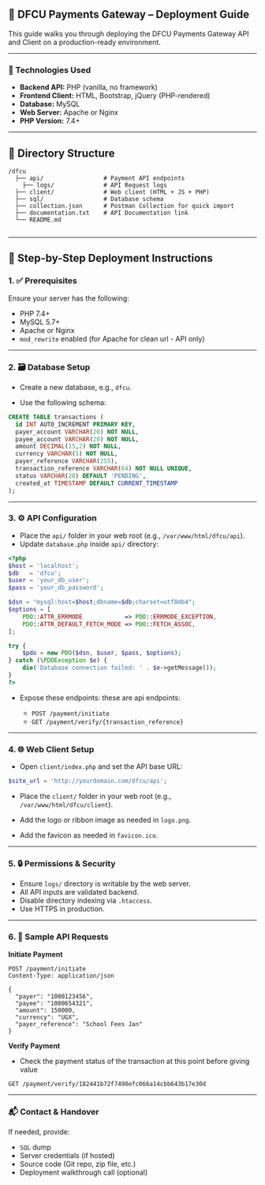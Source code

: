 ## 🏦 DFCU Payments Gateway – Deployment Guide

This guide walks you through deploying the DFCU Payments Gateway API and Client on a production-ready environment.

---

### 🚀 Technologies Used

- **Backend API:** PHP (vanilla, no framework)
- **Frontend Client:** HTML, Bootstrap, jQuery (PHP-rendered)
- **Database:** MySQL
- **Web Server:** Apache or Nginx
- **PHP Version:** 7.4+

---

## 📁 Directory Structure

```
/dfcu
  ├── api/                 # Payment API endpoints
    ├── logs/              # API Request logs
  ├── client/              # Web client (HTML + JS + PHP)
  ├── sql/                 # Database schema
  ├── collection.json      # Postman Collection for quick import
  ├── documentation.txt    # API Documentation link
  └── README.md
  
```

---

## 💠 Step-by-Step Deployment Instructions

### 1. ✅ Prerequisites

Ensure your server has the following:

- PHP 7.4+
- MySQL 5.7+
- Apache or Nginx
- `mod_rewrite` enabled (for Apache for clean url - API only)

---

### 2. 🗃️ Database Setup

- Create a new database, e.g., `dfcu`.

- Use the following schema:

```sql
CREATE TABLE transactions (
  id INT AUTO_INCREMENT PRIMARY KEY,
  payer_account VARCHAR(20) NOT NULL,
  payee_account VARCHAR(20) NOT NULL,
  amount DECIMAL(15,2) NOT NULL,
  currency VARCHAR(5) NOT NULL,
  payer_reference VARCHAR(255),
  transaction_reference VARCHAR(64) NOT NULL UNIQUE,
  status VARCHAR(20) DEFAULT 'PENDING',
  created_at TIMESTAMP DEFAULT CURRENT_TIMESTAMP
);
```

---

### 3. ⚙️ API Configuration

- Place the `api/` folder in your web root (e.g., `/var/www/html/dfcu/api`).
- Update `database.php` inside `api/` directory:

```php
<?php
$host = 'localhost';
$db   = 'dfcu';
$user = 'your_db_user';
$pass = 'your_db_password';

$dsn = "mysql:host=$host;dbname=$db;charset=utf8mb4";
$options = [
    PDO::ATTR_ERRMODE            => PDO::ERRMODE_EXCEPTION,
    PDO::ATTR_DEFAULT_FETCH_MODE => PDO::FETCH_ASSOC,
];

try {
    $pdo = new PDO($dsn, $user, $pass, $options);
} catch (\PDOException $e) {
    die('Database connection failed: ' . $e->getMessage());
}
?>
```

- Expose these endpoints: these are api endpoints:

  - `POST /payment/initiate`
  - `GET /payment/verify/{transaction_reference}`


---

### 4. 🌐 Web Client Setup

- Open `client/index.php` and set the API base URL:

```php
$site_url = 'http://yourdomain.com/dfcu/api';
```

- Place the `client/` folder in your web root (e.g., `/var/www/html/dfcu/client`).

- Add the logo or ribbon image as needed in `logo.png`.
- Add the favicon  as needed in `favicon.ico`.

---

### 5. 🔒 Permissions & Security

- Ensure `logs/` directory is writable by the web server.
- All API inputs are validated backend.
- Disable directory indexing via `.htaccess`.
- Use HTTPS in production.

---

### 6. 🔀 Sample API Requests

**Initiate Payment**

```http
POST /payment/initiate
Content-Type: application/json

{
  "payer": "1000123456",
  "payee": "1000654321",
  "amount": 150000,
  "currency": "UGX",
  "payer_reference": "School Fees Jan"
}
```

**Verify Payment**
- Check the payment status of the transaction at this point before giving value

```http
GET /payment/verify/182441b72f7490efc066a14cbb643b17e30d
```

---

### 📬 Contact & Handover

If needed, provide:

- `SQL` dump
- Server credentials (if hosted)
- Source code (Git repo, zip file, etc.)
- Deployment walkthrough call (optional)

